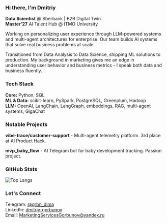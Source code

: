 ### Hi there, I'm Dmitriy

**Data Scientist** @ Sberbank | B2B Digital Twin  
**Master'27** AI Talent Hub @ ITMO University

Working on personalizing user experience through LLM-powered systems and multi-agent architectures for enterprise. Our team builds AI systems that solve real business problems at scale.

Transitioned from Data Analysis to Data Science, shipping ML solutions to production. My background in marketing gives me an edge in understanding user behavior and business metrics - I speak both data and business fluently.

### Tech Stack

**Core:** Python, SQL  
**ML & Data:** scikit-learn, PySpark, PostgreSQL, Greenplum, Hadoop  
**LLM:** OpenAI, LangChain, LangGraph, embeddings, RAG, multi-agent systems, GigaChat

### Notable Projects

**vibe-trace/customer-support** - Multi-agent telemetry platform. 3rd place at AI Product Hack.

**mvp_baby_flow** - AI Telegram bot for baby development tracking. Passion project.

### GitHub Stats

![Top Langs](https://github-readme-stats.vercel.app/api/top-langs/?username=dpGorbunov&layout=compact)

### Let's Connect

Telegram: [@grbn_dima](https://t.me/grbn_dima)  
LinkedIn: [dmitriy-gorbunov](https://www.linkedin.com/in/dmitriy-gorbunov)  
Email: MarketingServicesGorbunov@yandex.ru
